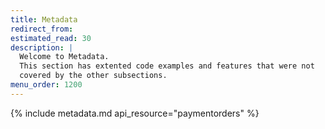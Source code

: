 ```yaml
---
title: Metadata
redirect_from:
estimated_read: 30
description: |
  Welcome to Metadata.
  This section has extented code examples and features that were not
  covered by the other subsections.
menu_order: 1200
---
```


{% include metadata.md api_resource="paymentorders" %}